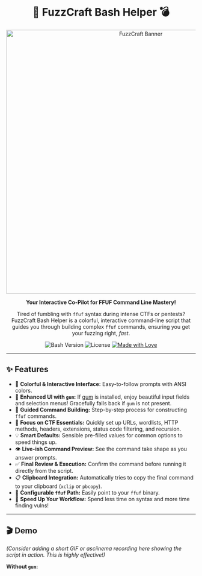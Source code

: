 <div align="center">

# 🚀 FuzzCraft Bash Helper 💣

<img src="https://raw.githubusercontent.com/YOUR_USERNAME/YOUR_REPONAME/main/assets/fuzzcraft_banner.png" alt="FuzzCraft Banner" width="700"/>
<!-- You'll need to create a banner image and put it in an 'assets' folder -->

**Your Interactive Co-Pilot for FFUF Command Line Mastery!**

Tired of fumbling with `ffuf` syntax during intense CTFs or pentests?
FuzzCraft Bash Helper is a colorful, interactive command-line script that guides you through building complex `ffuf` commands, ensuring you get your fuzzing right, *fast*.

![Bash Version](https://img.shields.io/badge/Bash-%3E%3D4.0-blue?style=for-the-badge&logo=gnu-bash)
![License](https://img.shields.io/badge/License-MIT-green?style=for-the-badge)
[![Made with Love](https://img.shields.io/badge/Made%20with-%❤️%20&%20☕-orange?style=for-the-badge)](https://shields.io)
<!-- Optional: Add a CI/CD badge if you set one up -->

</div>

---

## ✨ Features

*   🎨 **Colorful & Interactive Interface:** Easy-to-follow prompts with ANSI colors.
*   💄 **Enhanced UI with `gum`:** If [gum](https://github.com/charmbracelet/gum) is installed, enjoy beautiful input fields and selection menus! Gracefully falls back if `gum` is not present.
*   🧭 **Guided Command Building:** Step-by-step process for constructing `ffuf` commands.
*   🎯 **Focus on CTF Essentials:** Quickly set up URLs, wordlists, HTTP methods, headers, extensions, status code filtering, and recursion.
*   💡 **Smart Defaults:** Sensible pre-filled values for common options to speed things up.
*   👁️ **Live-ish Command Preview:** See the command take shape as you answer prompts.
*   ✅ **Final Review & Execution:** Confirm the command before running it directly from the script.
*   📋 **Clipboard Integration:** Automatically tries to copy the final command to your clipboard (`xclip` or `pbcopy`).
*   🔧 **Configurable `ffuf` Path:** Easily point to your `ffuf` binary.
*   🚀 **Speed Up Your Workflow:** Spend less time on syntax and more time finding vulns!

---

## 🎬 Demo

*(Consider adding a short GIF or asciinema recording here showing the script in action. This is highly effective!)*

**Without `gum`:**
